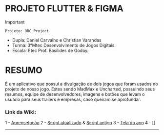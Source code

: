 # PROJETO FLUTTER & FIGMA

>[!Important]
 > `Projeto: DBC Project`
>- Dupla: Daniel Carvalho e Christian Varandas
>- Turma: 3°Mtec Desenvolvimento de Jogos Digitais.
>- Escola: Etec Prof. Basilides de Godoy.

# RESUMO
É um aplicativo que possui a divulgação de dois jogos que foram usados no projeto de nosso jogo. Estes sendo MadMax e Uncharted, possuindo seus resumos, equipe de desenvolvedores, imagens e botões que levam o usuário para seus trailers e empresas, caso queiram se aprofundar.

### Link da Wiki: 
1 - [Aprensetação](https://github.com/DanielCarvalhoS/ProjetoFlutter-G12/wiki/APRESENTA%C3%87%C3%82O-DO-TEMA)
2 - [Script atualizado]() & [Script antigo]()
3 - [Tela do app]()
4 - []

-------------

